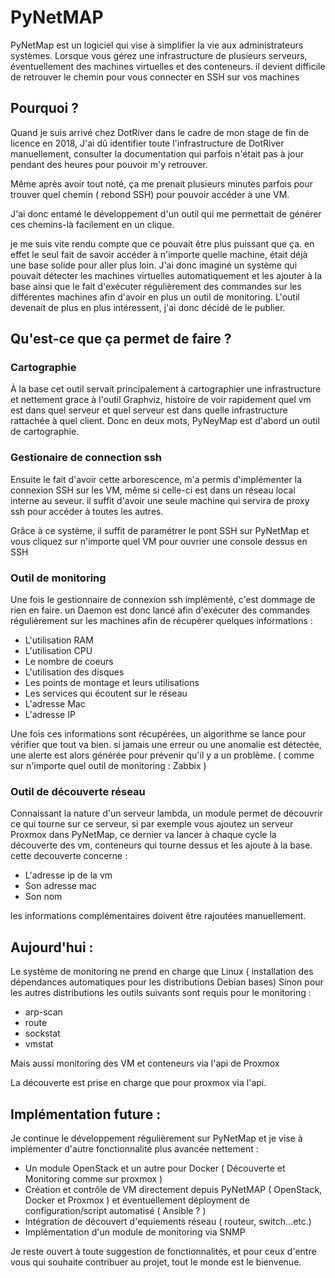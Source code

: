 # PyNetMAP
PyNetMap est un logiciel qui vise à simplifier la vie aux administrateurs systèmes.
Lorsque vous gérez une infrastructure de plusieurs serveurs, éventuellement des machines virtuelles et des conteneurs. il devient difficile de retrouver le chemin pour vous connecter en SSH sur vos machines

## Pourquoi ?

Quand je suis arrivé chez DotRiver dans le cadre de mon stage de fin de licence en 2018, J'ai dû identifier toute l'infrastructure de DotRiver manuellement, consulter la documentation qui parfois n'était pas à jour pendant des heures pour pouvoir m'y retrouver.

Même après avoir tout noté, ça me prenait plusieurs minutes parfois pour trouver quel chemin ( rebond SSH) pour pouvoir accéder à une VM.

J'ai donc entamé le développement d'un outil qui me permettait de générer ces chemins-là facilement en un clique.

je me suis vite rendu compte que ce pouvait être plus puissant que ça. en effet le seul fait de savoir accéder à n'importe quelle machine, était déjà une base solide pour aller plus loin.
J'ai donc imaginé un système qui pouvait détecter les machines virtuelles automatiquement et les ajouter à la base ainsi que le fait d'exécuter régulièrement des commandes sur les différentes machines afin d'avoir en plus un outil de monitoring.
L'outil devenait de plus en plus intéressent, j'ai donc décidé de le publier.

## Qu'est-ce que ça permet de faire ?

### Cartographie 
À la base cet outil servait principalement à cartographier une infrastructure et nettement grace à l'outil Graphviz, histoire de voir rapidement quel vm est dans quel serveur et quel serveur est dans quelle infrastructure rattachée à quel client.
Donc en deux mots, PyNeyMap est d'abord un outil de cartographie.


### Gestionaire de connection ssh
Ensuite le fait d'avoir cette arborescence, m'a permis d'implémenter la connexion SSH sur les VM, même si celle-ci est dans un réseau local interne au seveur. il suffit d'avoir une seule machine qui servira de proxy ssh pour accéder à toutes les autres.

Grâce à ce système, il suffit de paramétrer le pont SSH sur PyNetMap et vous cliquez sur n'importe quel VM pour ouvrier une console dessus en SSH

### Outil de monitoring
Une fois le gestionnaire de connexion ssh implémenté, c'est dommage de rien en faire.
un Daemon est donc lancé afin d'exécuter des commandes régulièrement sur les machines afin de récupérer quelques informations :
- L'utilisation RAM
- L'utilisation CPU 
- Le nombre de coeurs
- L'utilisation des disques 
- Les points de montage et leurs utilisations 
- Les services qui écoutent sur le réseau 
- L'adresse Mac 
- L'adresse IP

Une fois ces informations sont récupérées, un algorithme se lance pour vérifier que tout va bien. si jamais une erreur ou une anomalie est détectée, une alerte est alors générée pour prévenir qu'il y a un problème. ( comme sur n'importe quel outil de monitoring : Zabbix )

 
### Outil de découverte réseau
Connaissant la nature d'un serveur lambda, un module permet de découvrir ce qui tourne sur ce serveur, si par exemple vous ajoutez un serveur Proxmox dans PyNetMap, ce dernier va lancer à chaque cycle la découverte des vm, conteneurs qui tourne dessus et les ajoute à la base.
cette decouverte concerne :
- L'adresse ip de la vm
- Son adresse mac
- Son nom

les informations complémentaires doivent être rajoutées manuellement.

## Aujourd'hui :
Le système de monitoring ne prend en charge que Linux ( installation des dépendances automatiques pour les distributions Debian bases)
Sinon pour les autres distributions les outils suivants sont requis pour le monitoring :
- arp-scan
- route
- sockstat
- vmstat

Mais aussi monitoring des VM et conteneurs via l'api de Proxmox 

La découverte est prise en charge que pour proxmox via l'api.

## Implémentation future :
Je continue le développement régulièrement sur PyNetMap et je vise à implémenter d'autre fonctionnalité plus avancée nettement :
- Un module OpenStack et un autre pour Docker ( Découverte et Monitoring comme sur proxmox )
- Création et contrôle de VM directement depuis PyNetMAP ( OpenStack, Docker et Proxmox ) et éventuellement déployment de configuration/script automatisé ( Ansible ? ) 
- Intégration de découvert d'equiements réseau ( routeur, switch...etc.)
- Implémentation d'un module de monitoring via SNMP
	
Je reste ouvert à toute suggestion de fonctionnalités, et pour ceux d'entre vous qui souhaite contribuer au projet, tout le monde est le bienvenue.
